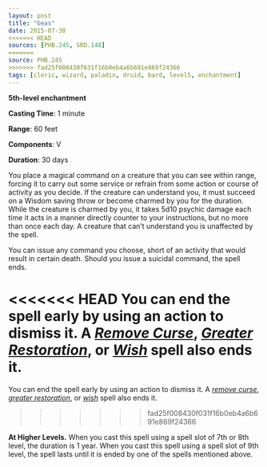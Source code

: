 ```yaml
---
layout: post
title: "Geas"
date: 2015-07-30
<<<<<<< HEAD
sources: [PHB.245, SRD.148]
=======
source: PHB.245
>>>>>>> fad25f008430f031f16b0eb4a6b691e869f24366
tags: [cleric, wizard, paladin, druid, bard, level5, enchantment]
---
```


**5th-level enchantment**

**Casting Time**: 1 minute

**Range**: 60 feet

**Components**: V

**Duration**: 30 days

You place a magical command on a creature that you can see within range, forcing it to carry out some service or refrain from some action or course of activity as you decide. If the creature can understand you, it must succeed on a Wisdom saving throw or become charmed by you for the duration. While the creature is charmed by you, it takes 5d10 psychic damage each time it acts in a manner directly counter to your instructions, but no more than once each day. A creature that can’t understand you is unaffected by the spell.

You can issue any command you choose, short of an activity that would result in certain death. Should you issue a suicidal command, the spell ends. 

<<<<<<< HEAD
You can end the spell early by using an action to dismiss it. A *[Remove Curse](remove-curse)*, *[Greater Restoration](greater-restoration)*, or *[Wish](wish)* spell also ends it.
=======
You can end the spell early by using an action to dismiss it. A *[remove curse](remove-curse "remove curse (lvl 3)")*, *[greater restoration](greater-restoration "greater restoration (lvl 5)")*, or *[wish](wish "wish (lvl 9)")* spell also ends it.
>>>>>>> fad25f008430f031f16b0eb4a6b691e869f24366

**At Higher Levels.** When you cast this spell using a spell slot of 7th or 8th level, the duration is 1 year. When you cast this spell using a spell slot of 9th level, the spell lasts until it is ended by one of the spells mentioned above.
